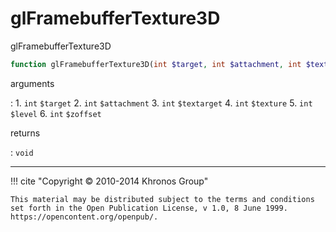 # glFramebufferTexture3D
glFramebufferTexture3D

```php
function glFramebufferTexture3D(int $target, int $attachment, int $textarget, int $texture, int $level, int $zoffset) : void
```

arguments

:    1. `int` `$target` 
    2. `int` `$attachment` 
    3. `int` `$textarget` 
    4. `int` `$texture` 
    5. `int` `$level` 
    6. `int` `$zoffset` 

returns

:    `void` 

---
     

!!! cite "Copyright © 2010-2014 Khronos Group"

    This material may be distributed subject to the terms and conditions set forth in the Open Publication License, v 1.0, 8 June 1999. https://opencontent.org/openpub/.